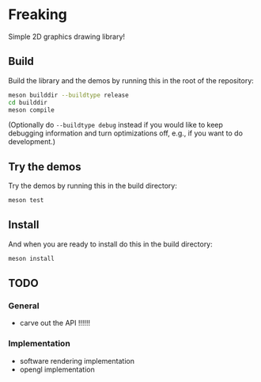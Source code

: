 # Freaking

Simple 2D graphics drawing library!

## Build

Build the library and the demos by running this in the root of the repository:

```bash
meson builddir --buildtype release
cd builddir
meson compile
```

(Optionally do `--buildtype debug` instead if you would like to keep debugging information and turn optimizations off, e.g., if you want to do development.)

## Try the demos

Try the demos by running this in the build directory:

```bash
meson test
```

## Install

And when you are ready to install do this in the build directory:

```bash
meson install
```

## TODO

### General

- carve out the API !!!!!!

### Implementation

- software rendering implementation
- opengl implementation
